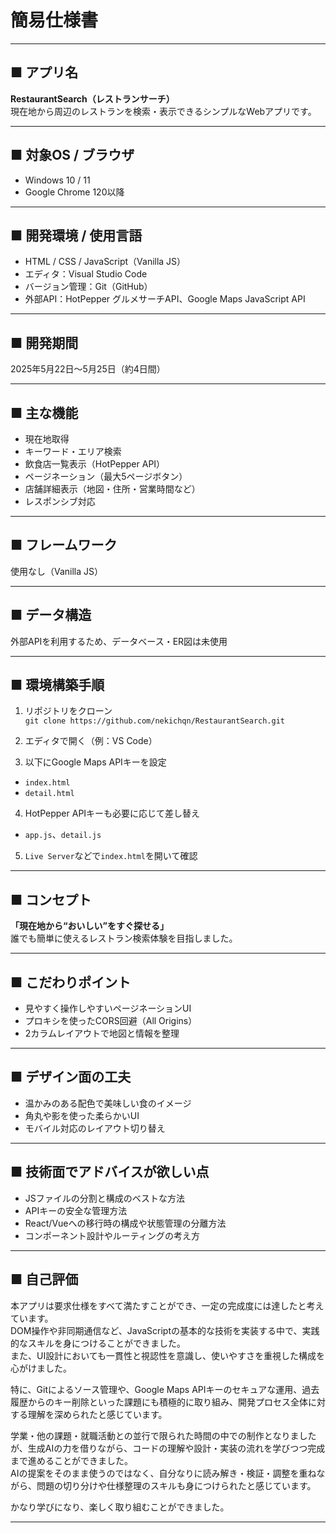 # 簡易仕様書

---

## ■ アプリ名  
**RestaurantSearch（レストランサーチ）**  
現在地から周辺のレストランを検索・表示できるシンプルなWebアプリです。

---

## ■ 対象OS / ブラウザ  
- Windows 10 / 11  
- Google Chrome 120以降

---

## ■ 開発環境 / 使用言語  
- HTML / CSS / JavaScript（Vanilla JS）  
- エディタ：Visual Studio Code  
- バージョン管理：Git（GitHub）  
- 外部API：HotPepper グルメサーチAPI、Google Maps JavaScript API

---

## ■ 開発期間  
2025年5月22日〜5月25日（約4日間）

---

## ■ 主な機能  
- 現在地取得  
- キーワード・エリア検索  
- 飲食店一覧表示（HotPepper API）  
- ページネーション（最大5ページボタン）  
- 店舗詳細表示（地図・住所・営業時間など）  
- レスポンシブ対応

---

## ■ フレームワーク  
使用なし（Vanilla JS）

---

## ■ データ構造  
外部APIを利用するため、データベース・ER図は未使用

---

## ■ 環境構築手順  

1. リポジトリをクローン  
    ` git clone https://github.com/nekichqn/RestaurantSearch.git `



2. エディタで開く（例：VS Code）

3. 以下にGoogle Maps APIキーを設定  
- `index.html`  
- `detail.html`  

4. HotPepper APIキーも必要に応じて差し替え  
- `app.js`、`detail.js`

5. `Live Server`などで`index.html`を開いて確認

---

## ■ コンセプト  
**「現在地から“おいしい”をすぐ探せる」**  
誰でも簡単に使えるレストラン検索体験を目指しました。

---

## ■ こだわりポイント  
- 見やすく操作しやすいページネーションUI  
- プロキシを使ったCORS回避（All Origins）  
- 2カラムレイアウトで地図と情報を整理

---

## ■ デザイン面の工夫  
- 温かみのある配色で美味しい食のイメージ  
- 角丸や影を使った柔らかいUI  
- モバイル対応のレイアウト切り替え

---

## ■ 技術面でアドバイスが欲しい点  
- JSファイルの分割と構成のベストな方法  
- APIキーの安全な管理方法  
- React/Vueへの移行時の構成や状態管理の分離方法  
- コンポーネント設計やルーティングの考え方

---

## ■ 自己評価  

本アプリは要求仕様をすべて満たすことができ、一定の完成度には達したと考えています。  
DOM操作や非同期通信など、JavaScriptの基本的な技術を実装する中で、実践的なスキルを身につけることができました。  
また、UI設計においても一貫性と視認性を意識し、使いやすさを重視した構成を心がけました。

特に、Gitによるソース管理や、Google Maps APIキーのセキュアな運用、過去履歴からのキー削除といった課題にも積極的に取り組み、開発プロセス全体に対する理解を深められたと感じています。

学業・他の課題・就職活動との並行で限られた時間の中での制作となりましたが、生成AIの力を借りながら、コードの理解や設計・実装の流れを学びつつ完成まで進めることができました。  
AIの提案をそのまま使うのではなく、自分なりに読み解き・検証・調整を重ねながら、問題の切り分けや仕様整理のスキルも身につけられたと感じています。

かなり学びになり、楽しく取り組むことができました。

---